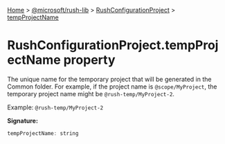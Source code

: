 [Home](./index) &gt; [@microsoft/rush-lib](./rush-lib.md) &gt; [RushConfigurationProject](./rush-lib.rushconfigurationproject.md) &gt; [tempProjectName](./rush-lib.rushconfigurationproject.tempprojectname.md)

# RushConfigurationProject.tempProjectName property

The unique name for the temporary project that will be generated in the Common folder. For example, if the project name is `@scope/MyProject`<!-- -->, the temporary project name might be `@rush-temp/MyProject-2`<!-- -->.

Example: `@rush-temp/MyProject-2`

**Signature:**
```javascript
tempProjectName: string
```

